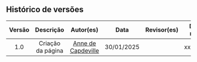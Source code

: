 <!--A execução do projeto (de cada etapa do ciclo de vida)-->

## Histórico de versões

| Versão |     Descrição     |                     Autor(es)                      |    Data    | Revisor(es) | Data de revisão |
| :----: | :---------------: | :------------------------------------------------: | :--------: | :---------: | :-------------: |
|  1.0   | Criação da página | [Anne de Capdeville](https://github.com/nanecapde) | 30/01/2025 |             |   xx/xx/2025    |
